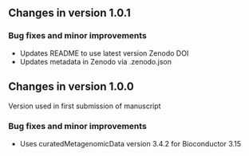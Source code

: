 ## Changes in version 1.0.1

### Bug fixes and minor improvements

* Updates README to use latest version Zenodo DOI
* Updates metadata in Zenodo via .zenodo.json

## Changes in version 1.0.0

Version used in first submission of manuscript

### Bug fixes and minor improvements

* Uses curatedMetagenomicData version 3.4.2 for Bioconductor 3.15
